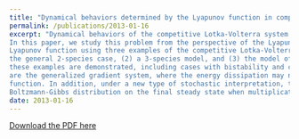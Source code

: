 ```yaml
---
title: "Dynamical behaviors determined by the Lyapunov function in competitive Lotka-Volterra systems"
permalink: /publications/2013-01-16
excerpt: "Dynamical behaviors of the competitive Lotka-Volterra system even for 3 species are not fully understood.
In this paper, we study this problem from the perspective of the Lyapunov function. We construct explicitly the
Lyapunov function using three examples of the competitive Lotka-Volterra system for the whole state space: (1)
the general 2-species case, (2) a 3-species model, and (3) the model of May-Leonard. The basins of attraction for
these examples are demonstrated, including cases with bistability and cyclical behavior. The first two examples
are the generalized gradient system, where the energy dissipation may not follow the gradient of the Lyapunov
function. In addition, under a new type of stochastic interpretation, the Lyapunov function also leads to the
Boltzmann-Gibbs distribution on the final steady state when multiplicative noise is added."
date: 2013-01-16
---
```


[Download the PDF here](https://github.com/jamestang23/jamestang23.github.io/blob/master/12.pdf)


